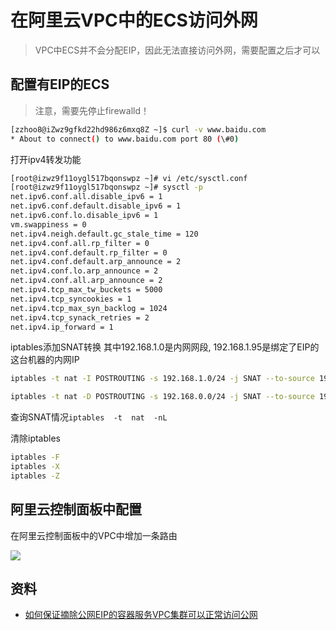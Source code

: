 # 在阿里云VPC中的ECS访问外网

> VPC中ECS并不会分配EIP，因此无法直接访问外网，需要配置之后才可以

## 配置有EIP的ECS

> 注意，需要先停止firewalld！

```bash
[zzhoo8@iZwz9gfkd22hd986z6mxq8Z ~]$ curl -v www.baidu.com
* About to connect() to www.baidu.com port 80 (\#0)
```

打开ipv4转发功能

```bash
[root@izwz9f11oygl517bqonswpz ~]# vi /etc/sysctl.conf
[root@izwz9f11oygl517bqonswpz ~]# sysctl -p
net.ipv6.conf.all.disable_ipv6 = 1
net.ipv6.conf.default.disable_ipv6 = 1
net.ipv6.conf.lo.disable_ipv6 = 1
vm.swappiness = 0
net.ipv4.neigh.default.gc_stale_time = 120
net.ipv4.conf.all.rp_filter = 0
net.ipv4.conf.default.rp_filter = 0
net.ipv4.conf.default.arp_announce = 2
net.ipv4.conf.lo.arp_announce = 2
net.ipv4.conf.all.arp_announce = 2
net.ipv4.tcp_max_tw_buckets = 5000
net.ipv4.tcp_syncookies = 1
net.ipv4.tcp_max_syn_backlog = 1024
net.ipv4.tcp_synack_retries = 2
net.ipv4.ip_forward = 1
```

iptables添加SNAT转换 其中192.168.1.0是内网网段, 192.168.1.95是绑定了EIP的这台机器的内网IP

```bash
iptables -t nat -I POSTROUTING -s 192.168.1.0/24 -j SNAT --to-source 192.168.1.95

iptables -t nat -D POSTROUTING -s 192.168.0.0/24 -j SNAT --to-source 192.168.0.227
```

查询SNAT情况`iptables  -t  nat  -nL`

清除iptables

```bash
iptables -F
iptables -X
iptables -Z
```

## 阿里云控制面板中配置

在阿里云控制面板中的VPC中增加一条路由

![](http://img1.tbcdn.cn/L1/461/1/6001229eba19c2809b736547cabe45bc0c9fbf9f.png)

## 资料

* [如何保证摘除公网EIP的容器服务VPC集群可以正常访问公网](https://yq.aliyun.com/articles/3031)
